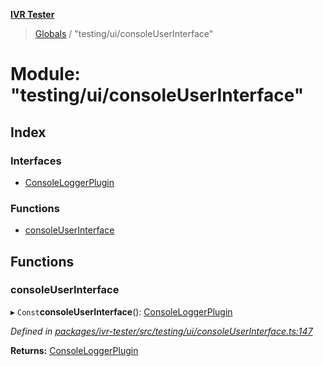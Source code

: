 **[IVR Tester](../README.md)**

> [Globals](../README.md) / "testing/ui/consoleUserInterface"

# Module: "testing/ui/consoleUserInterface"

## Index

### Interfaces

* [ConsoleLoggerPlugin](../interfaces/_testing_ui_consoleuserinterface_.consoleloggerplugin.md)

### Functions

* [consoleUserInterface](_testing_ui_consoleuserinterface_.md#consoleuserinterface)

## Functions

### consoleUserInterface

▸ `Const`**consoleUserInterface**(): [ConsoleLoggerPlugin](../interfaces/_testing_ui_consoleuserinterface_.consoleloggerplugin.md)

*Defined in [packages/ivr-tester/src/testing/ui/consoleUserInterface.ts:147](https://github.com/SketchingDev/ivr-tester/blob/8e8019a/packages/ivr-tester/src/testing/ui/consoleUserInterface.ts#L147)*

**Returns:** [ConsoleLoggerPlugin](../interfaces/_testing_ui_consoleuserinterface_.consoleloggerplugin.md)
